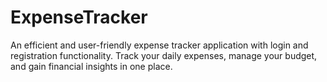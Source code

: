 # ExpenseTracker
An efficient and user-friendly expense tracker application with login and registration functionality. Track your daily expenses, manage your budget, and gain financial insights in one place.
